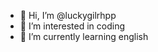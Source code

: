 - 👋 Hi, I’m @luckygilrhpp
- 👀 I’m interested in coding
- 🌱 I’m currently learning english
<!---
luckygilrhpp/luckygilrhpp is a ✨ special ✨ repository because its `README.md` (this file) appears on your GitHub profile.
You can click the Preview link to take a look at your changes.
--->
